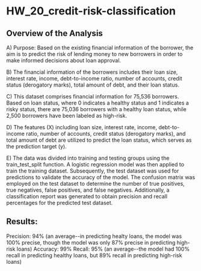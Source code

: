 # HW_20_credit-risk-classification

## Overview of the Analysis
A) Purpose: Based on the existing financial information of the borrower, the aim is to predict the risk of lending money to new borrowers in order to make informed decisions about loan approval.

B) The financial information of the borrowers includes their loan size, interest rate, income, debt-to-income ratio, number of accounts, credit status (derogatory marks), total amount of debt, and their loan status.

C) This dataset comprises financial information for 75,536 borrowers. Based on loan status, where 0 indicates a healthy status and 1 indicates a risky status, there are 75,036 borrowers with a healthy loan status, while 2,500 borrowers have been labeled as high-risk.

D) The features (X) including loan size, interest rate, income, debt-to-income ratio, number of accounts, credit status (derogatory marks), and total amount of debt are utilized to predict the loan status, which serves as the prediction target (y).

E) The data was divided into training and testing groups using the train_test_split function. A logistic regression model was then applied to train the training dataset. Subsequently, the test dataset was used for predictions to validate the accuracy of the model. The confusion matrix was employed on the test dataset to determine the number of true positives, true negatives, false positives, and false negatives. Additionally, a classification report was generated to obtain precision and recall percentages for the predicted test dataset.

## Results:
Precision: 94% (an average--in predicting healty loans, the model was 100% precise, though the model was only 87% precise in predicting high-risk loans)
Accuracy: 99%
Recall: 95% (an average--the model had 100% recall in predicting healthy loans, but 89% recall in predicting high-risk loans)